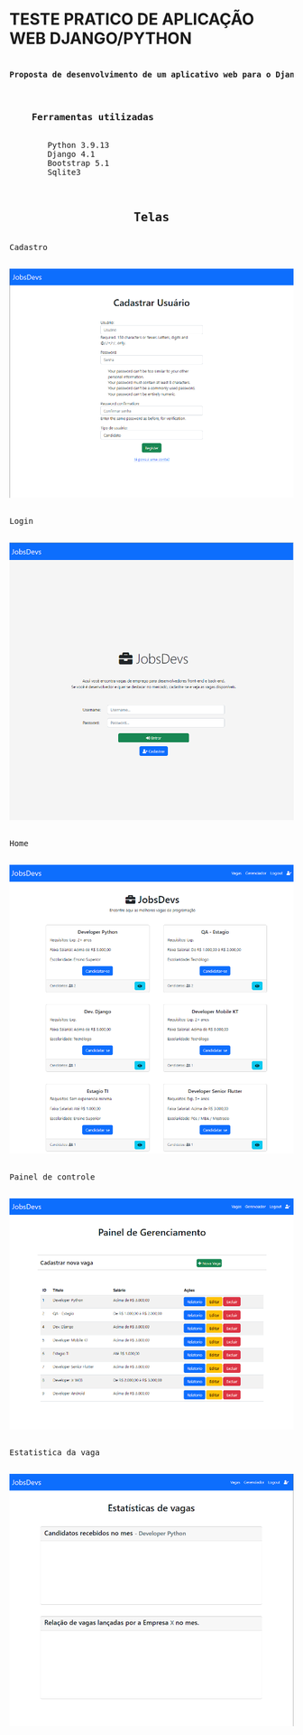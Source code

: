 # TESTE PRATICO DE APLICAÇÃO WEB DJANGO/PYTHON
<pre>
<h4>Proposta de desenvolvimento de um aplicativo web para o Django Framework e Python no Backend.<h4>
<h3>    Ferramentas utilizadas</h3>
        Python 3.9.13
        Django 4.1
        Bootstrap 5.1
        Sqlite3 

</pre>
<pre>
<h2 align=center>Telas</h2>
Cadastro
<p align="center">
<img  src="projeto/src/assets/imgs-job-devs/cadastrar-usuario.png" alt="">
</p>
Login
<p align="center">
<img width="" src="projeto/src/assets/imgs-job-devs/login.png" alt="">
</p>
Home
<p align="center">
<img width="" src="projeto/src/assets/imgs-job-devs/home.png" alt="">
</p>
Painel de controle
<p align="center">
<img width="" src="projeto/src/assets/imgs-job-devs/painel-gerenciamento.png"    alt="">
</p>
Estatistica da vaga
<p align="center">
<img width="" src="projeto/src/assets/imgs-job-devs/estatisticas.png" alt="">
</p>
    
</pre>
